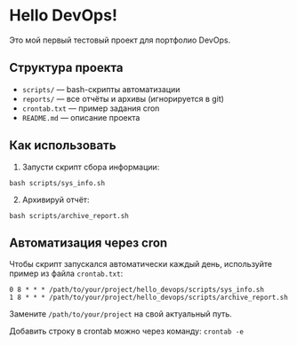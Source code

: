# Hello DevOps!
Это мой первый тестовый проект для портфолио DevOps.

## Структура проекта

- `scripts/` — bash-скрипты автоматизации
- `reports/` — все отчёты и архивы (игнорируется в git)
- `crontab.txt` — пример задания cron
- `README.md` — описание проекта

## Как использовать

1. Запусти скрипт сбора информации:
```
bash scripts/sys_info.sh
```

2. Архивируй отчёт:
```
bash scripts/archive_report.sh
```

## Автоматизация через cron
Чтобы скрипт запускался автоматически каждый день, используйте пример из файла `crontab.txt`:

```
0 8 * * * /path/to/your/project/hello_devops/scripts/sys_info.sh
1 8 * * * /path/to/your/project/hello_devops/scripts/archive_report.sh
```

Замените `/path/to/your/project` на свой актуальный путь.

Добавить строку в crontab можно через команду: 
```crontab -e```
